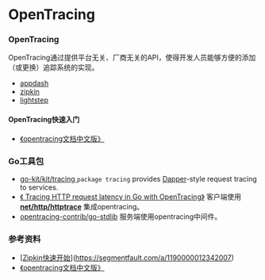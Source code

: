 # **OpenTracing**

### OpenTracing

OpenTracing通过提供平台无关、厂商无关的API，使得开发人员能够方便的添加（或更换）追踪系统的实现。  

+ [appdash](https://github.com/sourcegraph/appdash)
+ [zipkin](https://zipkin.io/)
+ [lightstep](https://lightstep.com/)

#### OpenTracing快速入门

+ [《opentracing文档中文版》](https://www.gitbook.com/book/wu-sheng/opentracing-io/details)

### Go工具包

+ [go-kit/kit/tracing ](https://github.com/go-kit/kit/tree/master/tracing)  `package tracing` provides [Dapper](http://research.google.com/pubs/pub36356.html)-style request tracing to services.
+ [《 Tracing HTTP request latency in Go with OpenTracing》](https://medium.com/opentracing/tracing-http-request-latency-in-go-with-opentracing-7cc1282a100a) 客户端使用[**net/http/httptrace**](https://golang.org/pkg/net/http/httptrace/) 集成opentracing。
+ [opentracing-contrib/go-stdlib](https://github.com/opentracing-contrib/go-stdlib) 服务端使用opentracing中间件。

### 参考资料

+ [[Zipkin快速开始](https://segmentfault.com/a/1190000012342007)](https://segmentfault.com/a/1190000012342007)
+ [《opentracing文档中文版》](https://www.gitbook.com/book/wu-sheng/opentracing-io/details)


